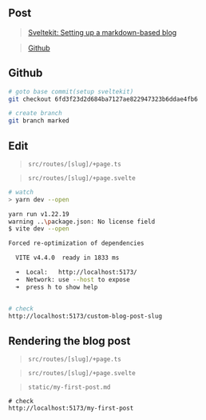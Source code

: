 ## Post

> [Sveltekit: Setting up a markdown-based blog](https://zhifez-lee.medium.com/sveltekit-setting-up-a-markdown-based-blog-9b3fe266bf76)

> [Github](https://github.com/zhifez/sveltekit-markdown-blog)


## Github

```sh
# goto base commit(setup sveltekit)
git checkout 6fd3f23d2d684ba7127ae822947323b6ddae4fb6

# create branch
git branch marked
```

## Edit

> `src/routes/[slug]/+page.ts`

> `src/routes/[slug]/+page.svelte`

```sh
# watch
> yarn dev --open

yarn run v1.22.19
warning ..\package.json: No license field
$ vite dev --open

Forced re-optimization of dependencies

  VITE v4.4.0  ready in 1833 ms

  ➜  Local:   http://localhost:5173/
  ➜  Network: use --host to expose
  ➜  press h to show help


# check
http://localhost:5173/custom-blog-post-slug
```


## Rendering the blog post

> `src/routes/[slug]/+page.ts`

> `src/routes/[slug]/+page.svelte`

> `static/my-first-post.md`


```
# check
http://localhost:5173/my-first-post
```

